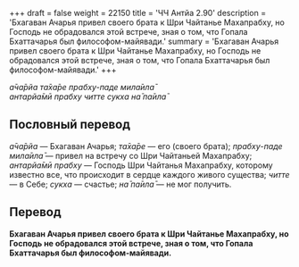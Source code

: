 +++
draft = false
weight = 22150
title = 'ЧЧ Антйа 2.90'
description = 'Бхагаван Ачарья привел своего брата к Шри Чайтанье Махапрабху, но Господь не обрадовался этой встрече, зная о том, что Гопала Бхаттачарья был философом-майявади.'
summary = 'Бхагаван Ачарья привел своего брата к Шри Чайтанье Махапрабху, но Господь не обрадовался этой встрече, зная о том, что Гопала Бхаттачарья был философом-майявади.'
+++

_а̄ча̄рйа та̄ха̄ре прабху-паде мила̄ила̄  
антарйа̄мӣ прабху читте сукха на̄ па̄ила̄_

## Пословный перевод

_а̄ча̄рйа_ — Бхагаван Ачарья; _та̄ха̄ре_ — его (своего брата); _прабху_\-_паде_ _мила̄ила̄_ — привел на встречу со Шри Чайтаньей Махапрабху; _антарйа̄мӣ_ _прабху_ — Господь Шри Чайтанья Махапрабху, которому известно все, что происходит в сердце каждого живого существа; _читте_ — в Себе; _сукха_ — счастье; _на̄_ _па̄ила̄_ — не мог получить.

## Перевод

**Бхагаван Ачарья привел своего брата к Шри Чайтанье Махапрабху, но Господь не обрадовался этой встрече, зная о том, что Гопала Бхаттачарья был философом-майявади.**
